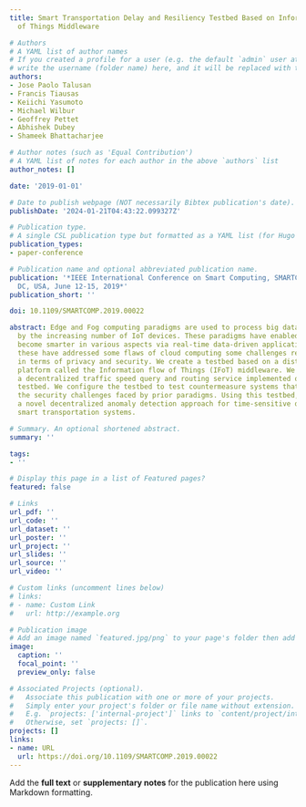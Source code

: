 ```yaml
---
title: Smart Transportation Delay and Resiliency Testbed Based on Information Flow
  of Things Middleware

# Authors
# A YAML list of author names
# If you created a profile for a user (e.g. the default `admin` user at `content/authors/admin/`), 
# write the username (folder name) here, and it will be replaced with their full name and linked to their profile.
authors:
- Jose Paolo Talusan
- Francis Tiausas
- Keiichi Yasumoto
- Michael Wilbur
- Geoffrey Pettet
- Abhishek Dubey
- Shameek Bhattacharjee

# Author notes (such as 'Equal Contribution')
# A YAML list of notes for each author in the above `authors` list
author_notes: []

date: '2019-01-01'

# Date to publish webpage (NOT necessarily Bibtex publication's date).
publishDate: '2024-01-21T04:43:22.099327Z'

# Publication type.
# A single CSL publication type but formatted as a YAML list (for Hugo requirements).
publication_types:
- paper-conference

# Publication name and optional abbreviated publication name.
publication: '*IEEE International Conference on Smart Computing, SMARTCOMP 2019, Washington,
  DC, USA, June 12-15, 2019*'
publication_short: ''

doi: 10.1109/SMARTCOMP.2019.00022

abstract: Edge and Fog computing paradigms are used to process big data generated
  by the increasing number of IoT devices. These paradigms have enabled cities to
  become smarter in various aspects via real-time data-driven applications. While
  these have addressed some flaws of cloud computing some challenges remain particularly
  in terms of privacy and security. We create a testbed based on a distributed processing
  platform called the Information flow of Things (IFoT) middleware. We briefly describe
  a decentralized traffic speed query and routing service implemented on this framework
  testbed. We configure the testbed to test countermeasure systems that aim to address
  the security challenges faced by prior paradigms. Using this testbed, we investigate
  a novel decentralized anomaly detection approach for time-sensitive distributed
  smart transportation systems.

# Summary. An optional shortened abstract.
summary: ''

tags:
- ''

# Display this page in a list of Featured pages?
featured: false

# Links
url_pdf: ''
url_code: ''
url_dataset: ''
url_poster: ''
url_project: ''
url_slides: ''
url_source: ''
url_video: ''

# Custom links (uncomment lines below)
# links:
# - name: Custom Link
#   url: http://example.org

# Publication image
# Add an image named `featured.jpg/png` to your page's folder then add a caption below.
image:
  caption: ''
  focal_point: ''
  preview_only: false

# Associated Projects (optional).
#   Associate this publication with one or more of your projects.
#   Simply enter your project's folder or file name without extension.
#   E.g. `projects: ['internal-project']` links to `content/project/internal-project/index.md`.
#   Otherwise, set `projects: []`.
projects: []
links:
- name: URL
  url: https://doi.org/10.1109/SMARTCOMP.2019.00022
---
```


Add the **full text** or **supplementary notes** for the publication here using Markdown formatting.
